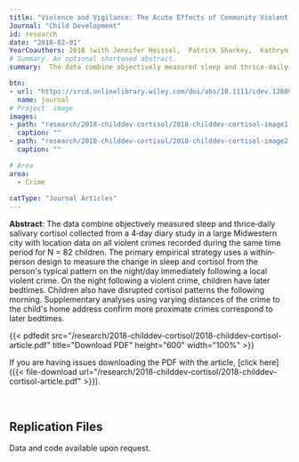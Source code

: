 ```yaml
---
title: "Violence and Vigilance: The Acute Effects of Community Violent Crime on Sleep and Cortisol"
Journal: "Child Development"
id: research
date: "2018-02-01"
YearCoauthors: 2018 (with Jennifer Heissel,  Patrick Sharkey,  Kathryn Grant, and  Emma Adam)
# Summary. An optional shortened abstract.
summary:  The data combine objectively measured sleep and thrice‐daily salivary cortisol collected from a 4‐day diary study in a large Midwestern city with location data on all violent crimes recorded during the same time period for N = 82 children. The primary empirical strategy uses a within‐person design to measure the change in sleep and cortisol from the person's typical pattern on the night/day immediately following a local violent crime. On the night following a violent crime, children have later bedtimes. Children also have disrupted cortisol patterns the following morning. Supplementary analyses using varying distances of the crime to the child's home address confirm more proximate crimes correspond to later bedtimes.

btn:
- url: "https://srcd.onlinelibrary.wiley.com/doi/abs/10.1111/cdev.12889"
  name: journal
# Project  image 
images:
- path: "research/2018-childdev-cortisol/2018-childdev-cortisol-image1.png"
  caption: ""
- path: "research/2018-childdev-cortisol/2018-childdev-cortisol-image2.png"
  caption: ""  

# Area
area: 
  - Crime
  
catType: "Journal Articles"
---
```

**Abstract**: The data combine objectively measured sleep and thrice‐daily salivary cortisol collected from a 4‐day diary study in a large Midwestern city with location data on all violent crimes recorded during the same time period for N = 82 children. The primary empirical strategy uses a within‐person design to measure the change in sleep and cortisol from the person's typical pattern on the night/day immediately following a local violent crime. On the night following a violent crime, children have later bedtimes. Children also have disrupted cortisol patterns the following morning. Supplementary analyses using varying distances of the crime to the child's home address confirm more proximate crimes correspond to later bedtimes.

{{< pdfedit src="/research/2018-childdev-cortisol/2018-childdev-cortisol-article.pdf" title="Download PDF" height="600" width="100%" >}}

If you are having issues downloading the PDF with the article, [click here]({{< file-download url="/research/2018-childdev-cortisol/2018-childdev-cortisol-article.pdf" >}}).


&nbsp;


## Replication Files

Data and code available upon request.

